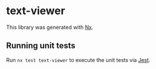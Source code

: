# text-viewer

This library was generated with [Nx](https://nx.dev).

## Running unit tests

Run `nx test text-viewer` to execute the unit tests via [Jest](https://jestjs.io).
